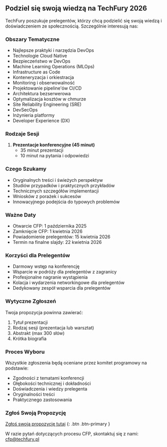 <!--
.. title: Call for Papers (CFP)
.. slug: cfp
.. date: 2025-10-02 12:00:00 UTC
.. tags:
.. category:
.. link:
.. description: Information for TechFury conference sponsors
.. type: text
-->

## Podziel się swoją wiedzą na TechFury 2026

TechFury poszukuje prelegentów, którzy chcą podzielić się swoją wiedzą i doświadczeniem ze społecznością. Szczególnie interesują nas:

### Obszary Tematyczne

- Najlepsze praktyki i narzędzia DevOps
- Technologie Cloud Native
- Bezpieczeństwo w DevOps
- Machine Learning Operations (MLOps)
- Infrastructure as Code
- Konteneryzacja i orkiestracja
- Monitoring i obserwowalność
- Projektowanie pipeline'ów CI/CD
- Architektura bezserwerowa
- Optymalizacja kosztów w chmurze
- Site Reliability Engineering (SRE)
- DevSecOps
- Inżynieria platformy
- Developer Experience (DX)

### Rodzaje Sesji

1. **Prezentacje konferencyjne (45 minut)**
   - 35 minut prezentacji
   - 10 minut na pytania i odpowiedzi

### Czego Szukamy

- Oryginalnych treści i świeżych perspektyw
- Studiów przypadków i praktycznych przykładów
- Technicznych szczegółów implementacji
- Wniosków z porażek i sukcesów
- Innowacyjnego podejścia do typowych problemów

### Ważne Daty

- Otwarcie CFP: 1 października 2025
- Zamknięcie CFP: 1 kwietnia 2026
- Powiadomienie prelegentów: 15 kwietnia 2026
- Termin na finalne slajdy: 22 kwietnia 2026

### Korzyści dla Prelegentów

- Darmowy wstęp na konferencję
- Wsparcie w podróży dla prelegentów z zagranicy
- Profesjonalne nagranie wystąpienia
- Kolacja i wydarzenia networkingowe dla prelegentów
- Dedykowany zespół wsparcia dla prelegentów

### Wytyczne Zgłoszeń

Twoja propozycja powinna zawierać:

1. Tytuł prezentacji
2. Rodzaj sesji (prezentacja lub warsztat)
3. Abstrakt (max 300 słów)
5. Krótka biografia

### Proces Wyboru

Wszystkie zgłoszenia będą oceniane przez komitet programowy na podstawie:

- Zgodności z tematami konferencji
- Głębokości technicznej i dokładności
- Doświadczenia i wiedzy prelegenta
- Oryginalności treści
- Praktycznego zastosowania

### Zgłoś Swoją Propozycję

[Zgłoś swoją propozycję tutaj](#) {: .btn .btn-primary }

W razie pytań dotyczących procesu CFP, skontaktuj się z nami: cfp@techfury.pl